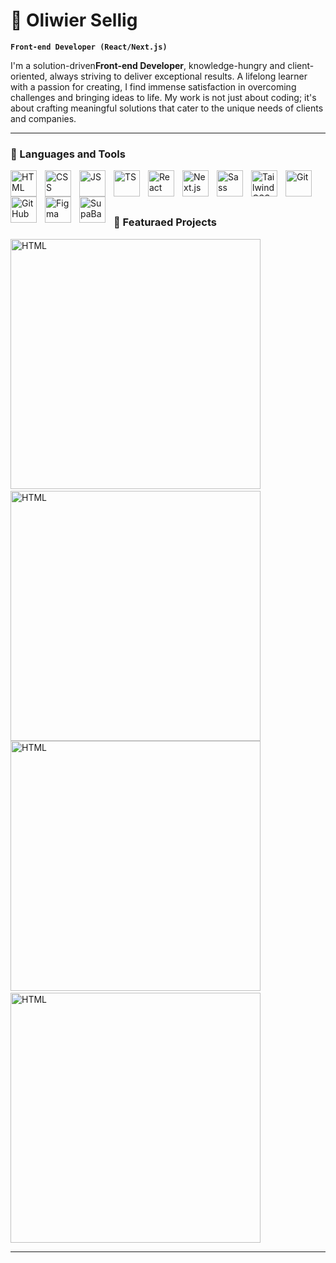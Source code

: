 # 🐺 Oliwier Sellig

**`Front-end Developer (React/Next.js)`**

I'm a solution-driven**Front-end Developer**, knowledge-hungry and client-oriented, always striving to deliver exceptional results. A lifelong learner with a passion for creating, I find immense satisfaction in overcoming challenges and bringing ideas to life. My work is not just about coding; it's about crafting meaningful solutions that cater to the unique needs of clients and companies.

---

### 🧰 Languages and Tools

<img align="left" alt="HTML" width="42px" style="padding-right:10px" src="https://cdn.jsdelivr.net/gh/devicons/devicon@latest/icons/html5/html5-original.svg" />
<img align="left" alt="CSS" width="42px" style="padding-right:10px" src="https://cdn.jsdelivr.net/gh/devicons/devicon@latest/icons/css3/css3-original.svg" />
<img align="left" alt="JS" width="42px" style="padding-right:10px" src="https://cdn.jsdelivr.net/gh/devicons/devicon@latest/icons/javascript/javascript-original.svg" />
<img align="left" alt="TS" width="42px" style="padding-right:10px" src="https://cdn.jsdelivr.net/gh/devicons/devicon@latest/icons/typescript/typescript-original.svg" />
<img align="left" alt="React" width="42px" style="padding-right:10px" src="https://cdn.jsdelivr.net/gh/devicons/devicon@latest/icons/react/react-original.svg" />
<img align="left" alt="Next.js" width="42px" style="padding-right:10px" src="https://cdn.jsdelivr.net/gh/devicons/devicon@latest/icons/nextjs/nextjs-original.svg" />
<img align="left" alt="Sass" width="42px" style="padding-right:10px" src="https://cdn.jsdelivr.net/gh/devicons/devicon@latest/icons/sass/sass-original.svg" />
<img align="left" alt="Tailwind CSS" width="42px" style="padding-right:10px" src="https://cdn.jsdelivr.net/gh/devicons/devicon@latest/icons/tailwindcss/tailwindcss-original.svg" />
<img align="left" alt="Git" width="42px" style="padding-right:10px" src="https://cdn.jsdelivr.net/gh/devicons/devicon@latest/icons/git/git-original.svg" />
<img align="left" alt="GitHub" width="42px" style="padding-right:10px" src="https://cdn.jsdelivr.net/gh/devicons/devicon@latest/icons/github/github-original.svg" />
<img align="left" alt="Figma" width="42px" style="padding-right:10px" src="https://cdn.jsdelivr.net/gh/devicons/devicon@latest/icons/figma/figma-original.svg" />
<img align="left" alt="SupaBase" width="42px" style="padding-right:10px" src="https://cdn.jsdelivr.net/gh/devicons/devicon@latest/icons/supabase/supabase-original.svg" />
<br />
<br />

#

### 🎨 Featuraed Projects

<a align="left"  href="https://ketodelicious.vercel.app/" style="padding-right: 20px"><img  alt="HTML" width="400px"  src="https://jhlemuenelichgebawrp.supabase.co/storage/v1/object/public/project_screenshots/ketodelicious-1-lg.webp" /></a>
<a align="left"  href="https://ketodelicious.vercel.app/"  style="padding-bottom: 20px"><img align="left" alt="HTML" width="400px" src="https://jhlemuenelichgebawrp.supabase.co/storage/v1/object/public/project_screenshots/portfolio-1-lg.webp" /></a>
<br />
<a align="left" href="https://github-readme-stats.vercel.app/api/pin/?username=OliwierSellig&repo=ketodelicious" style="padding-right: 20px"><img  alt="HTML" width="400px"  src="https://github-readme-stats.vercel.app/api/pin/?username=OliwierSellig&repo=ketodelicious&theme=dark" /></a>
<a align="left" href="https://github-readme-stats.vercel.app/api/pin/?username=OliwierSellig&repo=portfolio"><img  alt="HTML"   width="400px"  src="https://github-readme-stats.vercel.app/api/pin/?username=OliwierSellig&repo=portfolio&theme=dark" /></a>

---




<!-- <div style="padding-top:20px" />
<a href="https://ketodelicious.vercel.app/"><img align="left" alt="HTML" width="300px" style="padding-right: 20px" src="https://jhlemuenelichgebawrp.supabase.co/storage/v1/object/public/project_screenshots/charlies-1-lg.webp" /></a>
<a href="https://ketodelicious.vercel.app/"><img align="left" alt="HTML" width="300px" src="https://jhlemuenelichgebawrp.supabase.co/storage/v1/object/public/project_screenshots/gamespace-1-lg.webp" /></a>
<div style="clear:both" />
<a href="https://github-readme-stats.vercel.app/api/pin/?username=OliwierSellig&repo=charlies"><img align="left" alt="HTML" width="300px" style="margin-top:10px" src="https://github-readme-stats.vercel.app/api/pin/?username=OliwierSellig&repo=charlies&theme=dark" /></a>
<a href="https://github-readme-stats.vercel.app/api/pin/?username=OliwierSellig&repo=gamespace-project"><img align="left" alt="HTML" width="300px" style="padding-left:18px" src="https://github-readme-stats.vercel.app/api/pin/?username=OliwierSellig&repo=gamespace-project&theme=dark" /></a>
 -->

